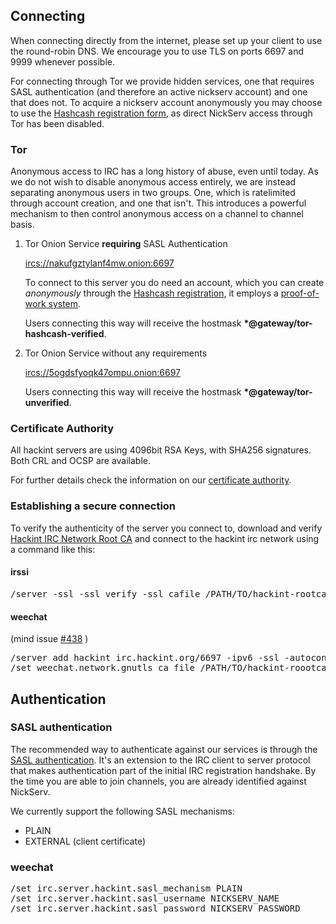 ## Connecting

When connecting directly from the internet, please set up your client to use the round-robin DNS. We encourage you to use TLS on ports 6697 and 9999 whenever possible.

For connecting through Tor we provide hidden services, one that requires SASL authentication (and therefore an active nickserv account) and one that does not. To acquire a nickserv account anonymously you may choose to use the [Hashcash registration form](http://hashcash.hackint.org), as direct NickServ access through Tor has been disabled.

### Tor

Anonymous access to IRC has a long history of abuse, even until today. As we do not wish to disable anonymous access entirely, we are instead separating anonymous users in two groups. One, which is ratelimited through account creation, and one that isn't. This introduces a powerful mechanism to then control anonymous access on a channel to channel basis.

1. Tor Onion Service **requiring** SASL Authentication

   <ircs://nakufgztylanf4mw.onion:6697>

   To connect to this server you do need an account, which you can create *anonymously* through the [Hashcash registration](https://hashcash.hackint.org), it employs a [proof-of-work system](https://en.wikipedia.org/wiki/Proof-of-work_system).

   Users connecting this way will receive the hostmask **\*@gateway/tor-hashcash-verified**.

2. Tor Onion Service without any requirements

   <ircs://5ogdsfyoqk47ompu.onion:6697>

   Users connecting this way will receive the hostmask **\*@gateway/tor-unverified**.

### Certificate Authority

All hackint servers are using 4096bit RSA Keys, with SHA256 signatures. Both CRL and OCSP are available.

For further details check the information on our [certificate authority](/ca).

### Establishing a secure connection

To verify the authenticity of the server you connect to, download and verify [Hackint IRC Network Root CA](/crt/rootca.crt) and connect to the hackint irc network using a command like this:

#### irssi

<pre>/server -ssl -ssl_verify -ssl_cafile /PATH/TO/hackint-rootca.crt irc.hackint.org 9999</pre>

#### weechat
(mind issue [#438](https://github.com/weechat/weechat/issues/438) )
<pre>
/server add hackint irc.hackint.org/6697 -ipv6 -ssl -autoconnect
/set weechat.network.gnutls_ca_file /PATH/TO/hackint-roootca.crt
</pre>

## Authentication
### SASL authentication

The recommended way to authenticate against our services is through the [SASL authentication](http://ircv3.net/specs/extensions/sasl-3.1.html). It's an extension to the IRC client to server protocol that makes authentication part of the initial IRC registration handshake. By the time you are able to join channels, you are already identified against NickServ.

We currently support the following SASL mechanisms:
- PLAIN
- EXTERNAL (client certificate)

### weechat
<pre>
/set irc.server.hackint.sasl_mechanism PLAIN
/set irc.server.hackint.sasl_username NICKSERV_NAME
/set irc.server.hackint.sasl_password NICKSERV_PASSWORD
</pre>
